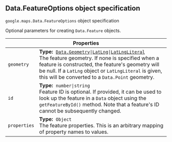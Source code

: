 <h2 id="Data.FeatureOptions"> Data.FeatureOptions object specification </h2><p>
<code><span itemprop="path">google.maps</span>.<span itemprop="name">Data.FeatureOptions</span></code>
object specification
</p><p>Optional parameters for creating <code>Data.Feature</code> objects.</p><div class="devsite-table-wrapper"><table class="properties responsive" summary="record Data.FeatureOptions - Properties">
<thead>
<tr><th colspan="2">Properties</th>
</tr></thead>
<tbody>
<tr>
<td><code><span>geometry</span></code></td>
<td><div><strong>Type:</strong>&nbsp; <code><a href="https://github.com/amenadiel/google-maps-documentation/blob/master/docs/Data.Geometry.md">Data.Geometry</a>|<a href="https://github.com/amenadiel/google-maps-documentation/blob/master/docs/LatLng.md">LatLng</a>|<a href="https://github.com/amenadiel/google-maps-documentation/blob/master/docs/LatLngLiteral.md">LatLngLiteral</a></code></div>
<div class="desc">The feature geometry. If none is specified when a feature is constructed, the feature's geometry will be null. If a <code>LatLng</code> object or <code>LatLngLiteral</code> is given, this will be converted to a <code>Data.Point</code> geometry.</div></td>
</tr>
<tr>
<td><code><span>id</span></code></td>
<td><div><strong>Type:</strong>&nbsp; <code>number|string</code></div>
<div class="desc">Feature ID is optional. If provided, it can be used to look up the feature in a <code>Data</code> object using the <code>getFeatureById()</code> method. Note that a feature's ID cannot be subsequently changed.</div></td>
</tr>
<tr>
<td><code><span>properties</span></code></td>
<td><div><strong>Type:</strong>&nbsp; <code>Object</code></div>
<div class="desc">The feature properties. This is an arbitrary mapping of property names to values.</div></td>
</tr>
</tbody>
</table></div>